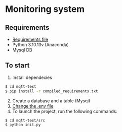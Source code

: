 # Monitoring system

## Requirements


* [Requirements file](requirements.txt)
* Python 3.10.13v (Anaconda)
* Mysql DB

## To start
1. Install dependecies


``` bash
$ cd mqtt-test
$ pip install -r compiled_requirements.txt
```

2. Create a database and a table (Mysql)
3. [Change the .env file](src/connections/db/.env)
3. To launch the project, run the following commands:


``` bash
$ cd mqtt-test/src
$ python init.py
```